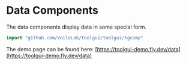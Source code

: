 # Data Components

The data components display data in some special form.

```go
import "github.com/VoileLab/toolgui/toolgui/tgcomp"
```

The demo page can be found here:
[https://toolgui-demo.fly.dev/data](https://toolgui-demo.fly.dev/data)
